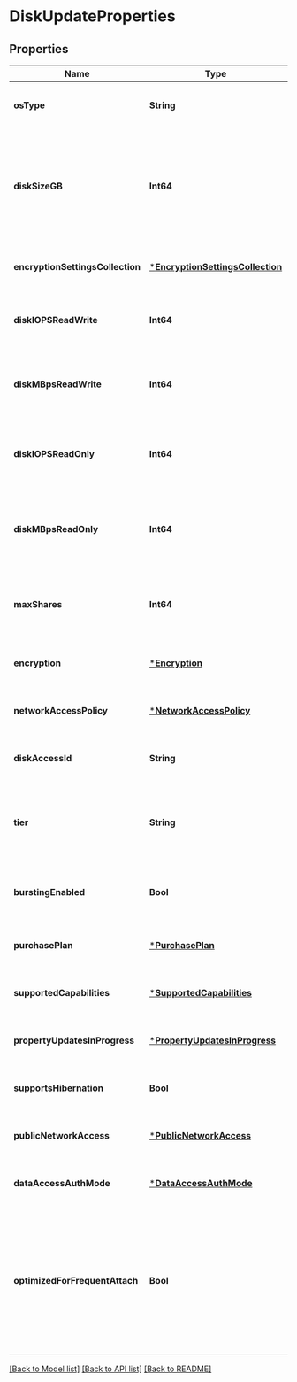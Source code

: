 # DiskUpdateProperties


## Properties
Name | Type | Description | Notes
------------ | ------------- | ------------- | -------------
**osType** | **String** | the Operating System type. | [optional] [default to nothing]
**diskSizeGB** | **Int64** | If creationData.createOption is Empty, this field is mandatory and it indicates the size of the disk to create. If this field is present for updates or creation with other options, it indicates a resize. Resizes are only allowed if the disk is not attached to a running VM, and can only increase the disk&#39;s size. | [optional] [default to nothing]
**encryptionSettingsCollection** | [***EncryptionSettingsCollection**](EncryptionSettingsCollection.md) |  | [optional] [default to nothing]
**diskIOPSReadWrite** | **Int64** | The number of IOPS allowed for this disk; only settable for UltraSSD disks. One operation can transfer between 4k and 256k bytes. | [optional] [default to nothing]
**diskMBpsReadWrite** | **Int64** | The bandwidth allowed for this disk; only settable for UltraSSD disks. MBps means millions of bytes per second - MB here uses the ISO notation, of powers of 10. | [optional] [default to nothing]
**diskIOPSReadOnly** | **Int64** | The total number of IOPS that will be allowed across all VMs mounting the shared disk as ReadOnly. One operation can transfer between 4k and 256k bytes. | [optional] [default to nothing]
**diskMBpsReadOnly** | **Int64** | The total throughput (MBps) that will be allowed across all VMs mounting the shared disk as ReadOnly. MBps means millions of bytes per second - MB here uses the ISO notation, of powers of 10. | [optional] [default to nothing]
**maxShares** | **Int64** | The maximum number of VMs that can attach to the disk at the same time. Value greater than one indicates a disk that can be mounted on multiple VMs at the same time. | [optional] [default to nothing]
**encryption** | [***Encryption**](Encryption.md) |  | [optional] [default to nothing]
**networkAccessPolicy** | [***NetworkAccessPolicy**](NetworkAccessPolicy.md) |  | [optional] [default to nothing]
**diskAccessId** | **String** | ARM id of the DiskAccess resource for using private endpoints on disks. | [optional] [default to nothing]
**tier** | **String** | Performance tier of the disk (e.g, P4, S10) as described here: https://azure.microsoft.com/en-us/pricing/details/managed-disks/. Does not apply to Ultra disks. | [optional] [default to nothing]
**burstingEnabled** | **Bool** | Set to true to enable bursting beyond the provisioned performance target of the disk. Bursting is disabled by default. Does not apply to Ultra disks. | [optional] [default to nothing]
**purchasePlan** | [***PurchasePlan**](PurchasePlan.md) |  | [optional] [default to nothing]
**supportedCapabilities** | [***SupportedCapabilities**](SupportedCapabilities.md) |  | [optional] [default to nothing]
**propertyUpdatesInProgress** | [***PropertyUpdatesInProgress**](PropertyUpdatesInProgress.md) |  | [optional] [default to nothing]
**supportsHibernation** | **Bool** | Indicates the OS on a disk supports hibernation. | [optional] [default to nothing]
**publicNetworkAccess** | [***PublicNetworkAccess**](PublicNetworkAccess.md) |  | [optional] [default to nothing]
**dataAccessAuthMode** | [***DataAccessAuthMode**](DataAccessAuthMode.md) |  | [optional] [default to nothing]
**optimizedForFrequentAttach** | **Bool** | Setting this property to true improves reliability and performance of data disks that are frequently (more than 5 times a day) by detached from one virtual machine and attached to another. This property should not be set for disks that are not detached and attached frequently as it causes the disks to not align with the fault domain of the virtual machine. | [optional] [default to nothing]


[[Back to Model list]](../README.md#models) [[Back to API list]](../README.md#api-endpoints) [[Back to README]](../README.md)


